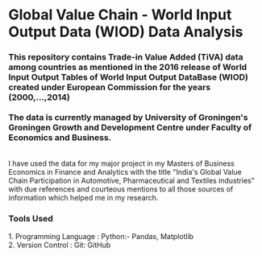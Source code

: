 # Global Value Chain - World Input Output Data (WIOD) Data Analysis
<h3> This repository 
contains Trade-in Value Added (TiVA) data among countries as mentioned in the 
2016 release of World Input Output Tables of World Input Output DataBase (WIOD) created under European Commission for the years (2000,...,2014)
<br><br>
The data is currently managed by University of Groningen's  
Groningen Growth and Development Centre under Faculty of Economics and Business.
</h3>
<br>
I have used the data for my major project in my Masters of Business Economics in Finance and Analytics with the title "India's Global Value Chain Participation in Automotive, Pharmaceutical and Textiles industries" with due references and courteous mentions to all those sources of information which helped me in my research.




<h3> Tools Used </h3>
1. Programming Language : Python:- Pandas, Matplotlib <br>
2. Version Control : Git: GitHub

